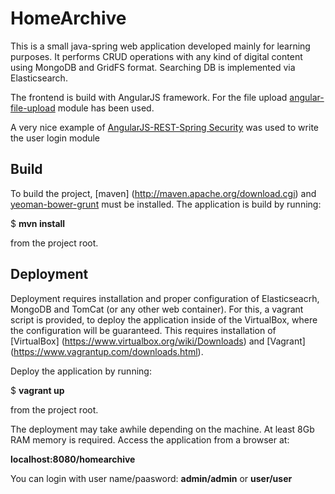 HomeArchive
===========
This is a small java-spring web application developed mainly for learning purposes. It performs CRUD operations with any kind of digital content using MongoDB and GridFS format. Searching DB is implemented via Elasticsearch.

The frontend is build with AngularJS framework.
For the file upload [angular-file-upload](https://github.com/nervgh/angular-file-upload) module has been used.

A very nice example of [AngularJS-REST-Spring Security](https://github.com/philipsorst/angular-rest-springsecurity) was used to write the user login module

Build
-----
To build the project, [maven] (http://maven.apache.org/download.cgi) and [yeoman-bower-grunt](http://yeoman.io/codelab/setup.html)  must be installed.
The application is build by running:

$ __mvn install__

from the project root.

Deployment
----------

Deployment requires installation and proper configuration of Elasticseacrh, MongoDB and TomCat (or any other web container). For this, a vagrant script is provided, to deploy the application inside of the VirtualBox, where the configuration will be guaranteed.
This requires installation of [VirtualBox] (https://www.virtualbox.org/wiki/Downloads) and [Vagrant] (https://www.vagrantup.com/downloads.html).

Deploy the application by running:

$ __vagrant up__

from the project root.

The deployment may take awhile depending on the machine. At least 8Gb RAM memory is required.
Access the application from a browser at:

__localhost:8080/homearchive__

You can login with user name/paasword: __admin/admin__ or __user/user__


